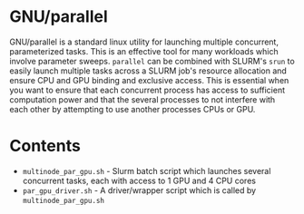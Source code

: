 # GNU/parallel
GNU/parallel is a standard linux utility for launching multiple concurrent, parameterized tasks. This is an effective tool for many workloads which involve parameter sweeps. `parallel` can be combined with SLURM's `srun` to easily launch multiple tasks across a SLURM job's resource allocation and ensure CPU and GPU binding and exclusive access. This is essential when you want to ensure that each concurrent process has access to sufficient computation power and that the several processes to not interfere with each other by attempting to use another processes CPUs or GPU.

# Contents
 - `multinode_par_gpu.sh` - Slurm batch script which launches several concurrent tasks, each with access to 1 GPU and 4 CPU cores
 - `par_gpu_driver.sh` - A driver/wrapper script which is called by `multinode_par_gpu.sh`